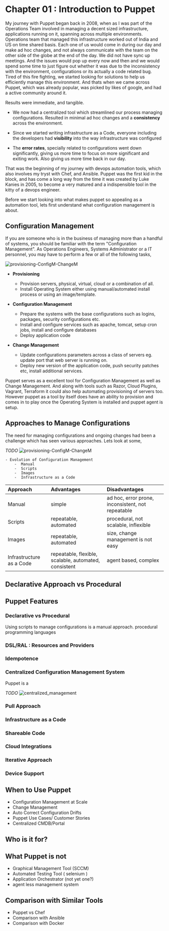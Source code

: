 # Chapter 01  :  Introduction to Puppet

My journey with Puppet began back in 2008, when as I was part of the Operations Team involved in managing a decent sized infrastructure, applications running on it, spanning across multiple environments. Operations team that managed this infrastructure  worked out of India and US on time shared basis. Each  one of us would come in during our day and make ad hoc changes, and not always communicate with the team on the other side of the globe at the end of the day. We did not have sync up meetings. And the issues would pop up every now and then and we would spend some time to just figure out whether it was due to the inconsistency with the environment, configurations or its actually a code related bug. Tired of this fire fighting, we started looking for solutions to help us efficiently manage this environment. And thats when we came across Puppet, which was already popular, was picked by likes of google, and had a active community around it.

Results were immediate, and tangible.

* We now had a centralized tool which streamlined our process managing configurations. Resulted in minimal ad hoc changes and a **consistency** across the environment.

* Since we started writing infrastructure as a Code, everyone including the developers had **visibility** into the way infrastructure was configured  

* The **error rates**, specially related to configurations went down significantly, giving us more time to focus on more significant and exiting work. Also giving us more time back in our day.

That was the beginning of my journey with devops automation tools, which also involves my tryst with Chef, and Ansible. Puppet was the first kid in the block, and has come a long way from the time it was created by Luke Kanies in 2005, to become a very matured and a indispensible tool in the kitty of a devops engineer.

Before we start looking into what makes puppet so appealing as a automation tool, lets first understand what configuration management is about.

## Configuration Management

If you are someone who is in the business of managing  more than a handful of systems, you should be familiar with the term "Configuration Management". As  Operations Engineers, Systems Administrator or a IT personnel, you may have to perform a few or all of the following tasks,

![provisioning-ConfigM-ChangeM](images/chapter1/infra_lifecycle.png)


* **Provisioning**
  * Provision servers, physical, virtual, cloud or a combination of all.
  * Install Operating System either using manual/automated install process or using an image/template.

* **Configuration Management**
  * Prepare the systems with the base configurations such as logins,  packages, security configurations etc.
  * Install and configure services such as apache, tomcat, setup cron jobs, install and configure databases
  * Deploy application code

* **Change Management**
  * Update configurations parameters across a class of servers eg. update port that web server is running on.
  * Deploy new version of the application code, push security patches etc, install additional services.

Puppet serves as a excellent tool for Configuration Management as well as Change Management. And along with tools such as Razor, Cloud Plugins, Vagrant, Terraform it could also help automating provisioning of servers too. However puppet as a tool by itself does have an ability to provision and comes in to play once the Operating System is installed and puppet agent is setup.


## Approaches to Manage Configurations
The need for managing configurations and ongoing  changes had been a challenge which has seen various approaches. Lets look at some,

  *TODO*
  ![provisioning-ConfigM-ChangeM](images/)

    - Evolution of Configuration Management
        -  Manual
        -  Scripts
        -  Images
        -  Infrastructure as a Code

| Approach     | Advantages     | Disadvantages
| :------------- | :------------- | :------------- |
| Manual | simple    | ad hoc, error prone, inconsistent, not repeatable |
| Scripts | repeatable, automated     | procedural, not scalable, inflexible |
| Images | repeatable, automated   | size, change management is not easy |
| Infrastructure as a Code | repeatable, flexible, scalable, automated, consistent     | agent based, complex  |


## Declarative Approach vs Procedural


## Puppet Features

### Declarative vs Procedural
Using scripts to manage configurations is a manual approach. procedural programming languages

### DSL/RAL : Resources and Providers
### Idempotence
### Centralized Configuration Management System
Puppet is a

*TODO* ![centralized_management](images/)

### Pull Approach
### Infrastructure as a Code
### Shareable Code
### Cloud Integrations
### Iterative Approach
### Device Support


## When to Use Puppet
  * Configuration Management at Scale
  * Change Management
  * Auto Correct Configuration Drifts
  * Puppet Use Cases/ Customer Stories
  * Centralized CMDB/Portal

## Who is it for?

## What Puppet is not
  * Graphical Management Tool (SCCM)
  * Automated Testing Tool ( selenium )
  * Application Orchestrator (not yet one?)
  * agent less management system


## Comparison with Similar Tools
  * Puppet vs   Chef
  * Comparison with Ansible
  * Comparison with Docker
